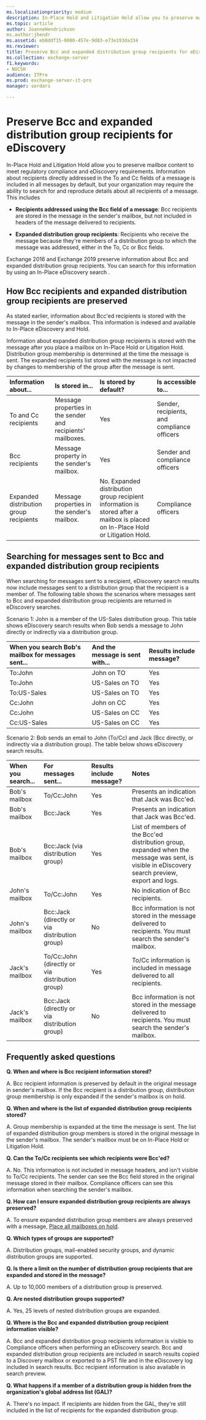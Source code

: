 ```yaml
---
ms.localizationpriority: medium
description: In-Place Hold and Litigation Hold allow you to preserve mailbox content to meet regulatory compliance and eDiscovery requirements. Information about recipients directly addressed in the To and Cc fields of a message is included in all messages by default, but your organization may require the ability to search for and reproduce details about all recipients of a message.
ms.topic: article
author: JoanneHendrickson
ms.author:jhendr
ms.assetid: eb8ddf15-0080-457e-9d83-e73e193da334
ms.reviewer: 
title: Preserve Bcc and expanded distribution group recipients for eDiscovery
ms.collection: exchange-server
f1.keywords:
- NOCSH
audience: ITPro
ms.prod: exchange-server-it-pro
manager: serdars

---
```


# Preserve Bcc and expanded distribution group recipients for eDiscovery

In-Place Hold and Litigation Hold allow you to preserve mailbox content to meet regulatory compliance and eDiscovery requirements. Information about recipients directly addressed in the To and Cc fields of a message is included in all messages by default, but your organization may require the ability to search for and reproduce details about all recipients of a message. This includes

- **Recipients addressed using the Bcc field of a message**: Bcc recipients are stored in the message in the sender's mailbox, but not included in headers of the message delivered to recipients.

- **Expanded distribution group recipients**: Recipients who receive the message because they're members of a distribution group to which the message was addressed, either in the To, Cc or Bcc fields.

Exchange 2016 and Exchange 2019 preserve information about Bcc and expanded distribution group recipients. You can search for this information by using an In-Place eDiscovery search .

## How Bcc recipients and expanded distribution group recipients are preserved

As stated earlier, information about Bcc'ed recipients is stored with the message in the sender's mailbox. This information is indexed and available to In-Place eDiscovery and Hold.

Information about expanded distribution group recipients is stored with the message after you place a mailbox on In-Place Hold or Litigation Hold. Distribution group membership is determined at the time the message is sent. The expanded recipients list stored with the message is not impacted by changes to membership of the group after the message is sent.

|**Information about...**|**Is stored in...**|**Is stored by default?**|**Is accessible to...**|
|:-----|:-----|:-----|:-----|
|To and Cc recipients|Message properties in the sender and recipients' mailboxes.|Yes|Sender, recipients, and compliance officers|
|Bcc recipients|Message property in the sender's mailbox.|Yes|Sender and compliance officers|
|Expanded distribution group recipients|Message properties in the sender's mailbox.|No. Expanded distribution group recipient information is stored after a mailbox is placed on In-Place Hold or Litigation Hold.|Compliance officers|

## Searching for messages sent to Bcc and expanded distribution group recipients

When searching for messages sent to a recipient, eDiscovery search results now include messages sent to a distribution group that the recipient is a member of. The following table shows the scenarios where messages sent to Bcc and expanded distribution group recipients are returned in eDiscovery searches.

Scenario 1: John is a member of the US-Sales distribution group. This table shows eDiscovery search results when Bob sends a message to John directly or indirectly via a distribution group.

|**When you search Bob's mailbox for messages sent...**|**And the message is sent with...**|**Results include message?**|
|:-----|:-----|:-----|
|To:John|John on TO|Yes|
|To:John|US-Sales on TO|Yes|
|To:US-Sales|US-Sales on TO|Yes|
|Cc:John|John on CC|Yes|
|Cc:John|US-Sales on CC|Yes|
|Cc:US-Sales|US-Sales on CC|Yes|

Scenario 2: Bob sends an email to John (To/Cc) and Jack (Bcc directly, or indirectly via a distribution group). The table below shows eDiscovery search results.

|**When you search...**|**For messages sent...**|**Results include message?**|**Notes**|
|:-----|:-----|:-----|:-----|
|Bob's mailbox|To/Cc:John|Yes|Presents an indication that Jack was Bcc'ed.|
|Bob's mailbox|Bcc:Jack|Yes|Presents an indication that Jack was Bcc'ed.|
|Bob's mailbox|Bcc:Jack (via distribution group)|Yes|List of members of the Bcc'ed distribution group, expanded when the message was sent, is visible in eDiscovery search preview, export and logs.|
|John's mailbox|To/Cc:John|Yes|No indication of Bcc recipients.|
|John's mailbox|Bcc:Jack (directly or via distribution group)|No|Bcc information is not stored in the message delivered to recipients. You must search the sender's mailbox.|
|Jack's mailbox|To/Cc:John (directly or via distribution group)|Yes|To/Cc information is included in message delivered to all recipients.|
|Jack's mailbox|Bcc:Jack (directly or via distribution group)|No|Bcc information is not stored in the message delivered to recipients. You must search the sender's mailbox.|

## Frequently asked questions

 **Q. When and where is Bcc recipient information stored?**

A. Bcc recipient information is preserved by default in the original message in sender's mailbox. If the Bcc recipient is a distribution group, distribution group membership is only expanded if the sender's mailbox is on hold.

 **Q. When and where is the list of expanded distribution group recipients stored?**

A. Group membership is expanded at the time the message is sent. The list of expanded distribution group members is stored in the original message in the sender's mailbox. The sender's mailbox must be on In-Place Hold or Litigation Hold.

 **Q. Can the To/Cc recipients see which recipients were Bcc'ed?**

A. No. This information is not included in message headers, and isn't visible to To/Cc recipients. The sender can see the Bcc field stored in the original message stored in their mailbox. Compliance officers can see this information when searching the sender's mailbox.

 **Q. How can I ensure expanded distribution group recipients are always preserved?**

A. To ensure expanded distribution group members are always preserved with a message, [Place all mailboxes on hold](place-all-mailboxes-on-hold.md).

 **Q. Which types of groups are supported?**

A. Distribution groups, mail-enabled security groups, and dynamic distribution groups are supported.

 **Q. Is there a limit on the number of distribution group recipients that are expanded and stored in the message?**

A. Up to 10,000 members of a distribution group is preserved.

 **Q. Are nested distribution groups supported?**

A. Yes, 25 levels of nested distribution groups are expanded.

 **Q. Where is the Bcc and expanded distribution group recipient information visible?**

A. Bcc and expanded distribution group recipients information is visible to Compliance officers when performing an eDiscovery search. Bcc and expanded distribution group recipients are included in search results copied to a Discovery mailbox or exported to a PST file and in the eDiscovery log included in search results. Bcc recipient information is also available in search preview.

 **Q. What happens if a member of a distribution group is hidden from the organization's global address list (GAL)?**

A. There's no impact. If recipients are hidden from the GAL, they're still included in the list of recipients for the expanded distribution group.

